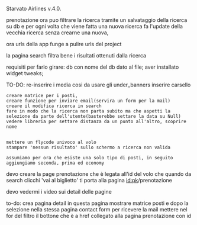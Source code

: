 Starvato Airlines v.4.0.

prenotazione ora puo filtrare la ricerca tramite un salvataggio della ricerca su db e per ogni volta che viene fatta una nuova ricerca fa l'update della vecchia ricerca senza crearne una nuova, 

ora urls della app funge a pulire urls del project

la pagina search filtra bene i risultati ottenuti dalla ricerca


requisiti per farlo girare:
    db con nome del db dato al file;
    aver installato widget tweaks;

TO-DO:
    re-inserire i media cosi da usare gli under_banners
    inserire carsello

    creare matrice per i posti,
    creare funzione per inviare email(servira un form per la mail)
    creare il modifica ricerca in search
    fare in modo che la ricerca non parta subito ma che aspetti la selezione da parte dell'utente(basterebbe settare la data su Null)
    vedere libreria per settare distanza da un punto all'altro, scoprire nome


    mettere un flycode univoco al volo
    stampare 'nessun risultato' sullo schermo a ricerca non valida

    assumiamo per ora che esiste una solo tipo di posti, in seguito aggiungiamo seconda, prima ed economy



devo creare la page prenotazione che è legata all'id del volo che quando da search clicchi 'vai al biglietto' ti porta alla pagina <id:pk>/prenotazione

devo vedermi i video sui detail delle pagine

to-do: 
crea pagina detail
in questa pagina mostrare matrice posti e dopo la selezione nella stessa pagina contact form per ricevere la mail
mettere nel for del filtro il bottone che è a href collegato alla pagina prenotazione con id
